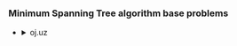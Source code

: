 ### Minimum Spanning Tree algorithm base problems
<ul>
    <li>
        <details>
            <summary>oj.uz</summary>
            <ol>
                <li>Problem: <a href = "https://oj.uz/problem/view/JOI21_ho_t4">ROBOT (JOI21_HO_T4)</a></li>
                <ul>
                    <li>Solution: <a href = "../../oj.uz/ROBOT_(JOI21_HO_T4).md">ROBOT (JOI21_HO_T4)</a></li>
                </ul>
            </ol>
        </details>
    </li>
</ul>